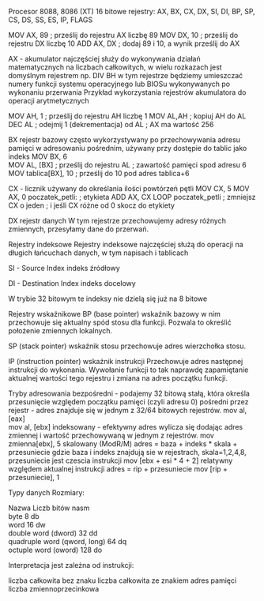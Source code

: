 Procesor 8088, 8086 (XT)
16 bitowe rejestry:
AX, BX, CX, DX, SI, DI, BP, SP,
CS, DS, SS, ES, IP, FLAGS

MOV AX, 89            ; prześlij do rejestru AX liczbę 89
MOV DX, 10            ; prześlij do rejestru DX liczbę 10
ADD AX, DX            ; dodaj 89 i 10, a wynik prześlij do AX

AX - akumulator
najczęściej służy do wykonywania działań matematycznych na liczbach całkowitych,
w wielu rozkazach jest domyślnym rejestrem np. DIV BH
w tym rejestrze będziemy umieszczać numery funkcji systemu operacyjnego lub BIOSu wykonywanych po wykonaniu przerwania
Przykład wykorzystania rejestrów akumulatora do operacji arytmetycznych

MOV AH, 1             ; prześlij do rejestru AH liczbę 1
MOV AL,AH             ; kopiuj AH do AL
DEC AL                ; odejmij 1 (dekrementacja) od AL
                      ;  AX ma wartość 256
                     
BX rejestr bazowy
często wykorzystywany po przechowywania adresu pamięci w adresowaniu pośrednim,
używany przy dostępie do tablic jako indeks
MOV BX, 6  
MOV AL, [BX]      ; prześlij do rejestru AL 
                  ; zawartość pamięci spod adresu 6
MOV tablica[BX], 10   ; prześlij do 10 pod adres tablica+6

CX - licznik
używany do określania ilości powtórzeń pętli
MOV CX, 5
MOV AX, 0 
poczatek_petli:        ; etykieta
ADD AX, CX
LOOP poczatek_petli    ; zmniejsz CX o jeden 
              ; i jeśli CX różne od 0 skocz do etykiety

DX rejestr danych
W tym rejestrze przechowujemy adresy różnych zmiennych, przesyłamy dane do przerwań.

Rejestry indeksowe
Rejestry indeksowe najczęściej służą do operacji na długich łańcuchach danych, w tym napisach i tablicach

SI - Source Index indeks źródłowy

DI - Destination Index indeks docelowy

W trybie 32 bitowym te indeksy nie dzielą się już na 8 bitowe

Rejestry wskaźnikowe
BP (base pointer) wskaźnik bazowy 
w nim przechowuje się aktualny spód stosu dla funkcji. Pozwala to określić położenie zmiennych lokalnych.

SP (stack pointer) wskaźnik stosu 
przechowuje adres wierzchołka stosu.

IP (instruction pointer) wskaźnik instrukcji
Przechowuje adres następnej instrukcji do wykonania.
Wywołanie funkcji to tak naprawdę zapamiętanie aktualnej wartości tego rejestru i zmiana na adres początku funkcji.

Tryby adresowania
bezpośredni - podajemy 32 bitową stałą, która określa przesunięcie względem początku pamięci (czyli adresu 0)
pośredni przez rejestr - adres znajduje się w jednym z 32/64 bitowych rejestrów.
mov al, [eax]     
mov al, [ebx]
indeksowany - efektywny adres wylicza się dodając adres zmiennej i wartość przechowywaną w jednym z rejestrów.
mov zmienna[ebx], 5
skalowany (ModR/M)
adres = baza + indeks * skala + przesuniecie
gdzie
baza i indeks znajdują sie w rejestrach,
skala=1,2,4,8,
przesuniecie jest czescia instrukcji
mov [ebx + esi * 4 + 2]
relatywny względem aktualnej instrukcji
adres = rip + przesuniecie
mov [rip + przesuniecie], 1

Typy danych
Rozmiary:

Nazwa	Liczb bitów	nasm	
byte	8	db	
word	16	dw	
double word (dword)	32	dd	
quadruple word (qword, long)	64	dq	
octuple word (oword)	128	do	

Interpretacja jest zależna od instrukcji:

liczba całkowita bez znaku
liczba całkowita ze znakiem
adres pamięci
liczba zmiennoprzecinkowa

